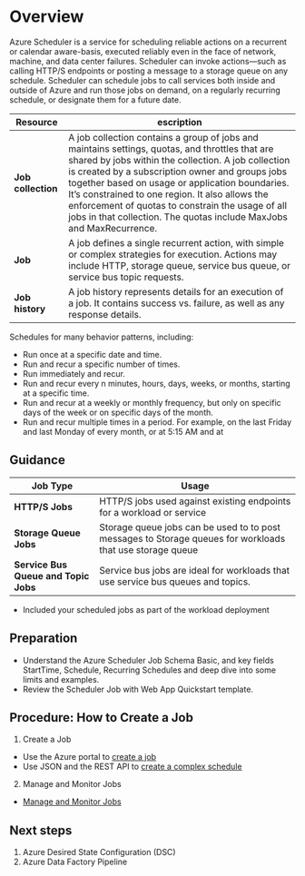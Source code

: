 Overview
========

Azure Scheduler is a service for scheduling reliable actions on a recurrent or calendar aware-basis, executed reliably even in the face of network, machine, and data center failures. Scheduler can invoke actions—such as calling HTTP/S endpoints or posting a message to a storage queue on any schedule. Scheduler can schedule jobs to call services both inside and outside of  Azure and run those jobs on demand, on a regularly recurring schedule, or designate them for a future date.

|Resource |escription|
|---------|------------|
|**Job collection**| A job collection contains a group of jobs and maintains settings, quotas, and throttles that are shared by jobs within the collection. A job collection is created by a subscription owner and groups jobs together based on usage or application boundaries. It’s constrained to one region. It also allows the enforcement of quotas to constrain the usage of all jobs in that collection. The quotas include MaxJobs and MaxRecurrence.|
|**Job**| A job defines a single recurrent action, with simple or complex strategies for execution. Actions may include HTTP, storage queue, service bus queue, or service bus topic requests.|
|**Job history**| A job history represents details for an execution of a job. It contains success vs. failure, as well as any response details.

Schedules for many behavior patterns, including:

* Run once at a specific date and time.
* Run and recur a specific number of times.
* Run immediately and recur.
* Run and recur every n minutes, hours, days, weeks, or months, starting at a specific time.
* Run and recur at a weekly or monthly frequency, but only on specific days of the week or on specific days of the month.
* Run and recur multiple times in a period. For example, on the last Friday and last Monday of every month, or at 5:15 AM and at

Guidance
--------


|Job Type|Usage|
|--------|-----|
|**HTTP/S Jobs** |HTTP/S jobs used against existing endpoints for a  workload or service 
|**Storage Queue Jobs**| Storage queue jobs can be used to to post messages to Storage queues for workloads that use storage queue |
|**Service Bus Queue and Topic Jobs**|Service bus jobs are ideal for workloads that use service bus queues and topics.|

* Included your scheduled jobs as part of the workload deployment

Preparation
-----------

* Understand the Azure Scheduler Job Schema Basic, and key fields StartTime, Schedule, Recurring Schedules and deep dive into some limits and examples.
* Review the Scheduler Job with Web App Quickstart template.

Procedure:  How to Create a Job
-------------------------------

1. Create a Job
* Use the Azure portal to [create a job](https://docs.microsoft.com/en-in/azure/scheduler/scheduler-get-started-portal#create-a-job)
* Use JSON and the REST API to [create a complex schedule](https://docs.microsoft.com/en-in/azure/scheduler/scheduler-advanced-complexity#use-json-and-the-rest-api-to-create-a-schedule)
2. Manage and Monitor Jobs
* [Manage and Monitor Jobs](https://docs.microsoft.com/en-in/azure/scheduler/scheduler-get-started-portal#manage-and-monitor-jobs)

Next steps
----------

1. Azure Desired State Configuration (DSC)
2. Azure Data Factory Pipeline
